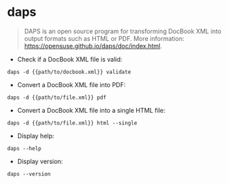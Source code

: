 # daps

> DAPS is an open source program for transforming DocBook XML into output formats such as HTML or PDF.
> More information: <https://opensuse.github.io/daps/doc/index.html>.

- Check if a DocBook XML file is valid:

`daps -d {{path/to/docbook.xml}} validate`

- Convert a DocBook XML file into PDF:

`daps -d {{path/to/file.xml}} pdf`

- Convert a DocBook XML file into a single HTML file:

`daps -d {{path/to/file.xml}} html --single`

- Display help:

`daps --help`

- Display version:

`daps --version`
